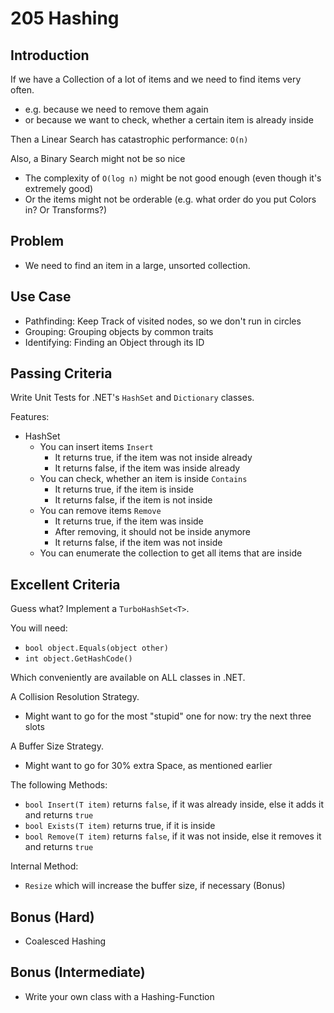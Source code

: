 # 205 Hashing

## Introduction

If we have a Collection of a lot of items and we need to find items very often.
- e.g. because we need to remove them again
- or because we want to check, whether a certain item is already inside

Then a Linear Search has catastrophic performance: `O(n)`

Also, a Binary Search might not be so nice
- The complexity of `O(log n)` might be not good enough (even though it's extremely good)
- Or the items might not be orderable (e.g. what order do you put Colors in? Or Transforms?)

## Problem
- We need to find an item in a large, unsorted collection.

## Use Case
- Pathfinding: Keep Track of visited nodes, so we don't run in circles
- Grouping: Grouping objects by common traits
- Identifying: Finding an Object through its ID

## Passing Criteria
Write Unit Tests for .NET's `HashSet` and `Dictionary` classes.

Features:
- HashSet
  - You can insert items `Insert`
    - It returns true, if the item was not inside already
    - It returns false, if the item was inside already
  - You can check, whether an item is inside `Contains`
    - It returns true, if the item is inside
    - It returns false, if the item is not inside
  - You can remove items `Remove`
    - It returns true, if the item was inside
    - After removing, it should not be inside anymore
    - It returns false, if the item was not inside
  - You can enumerate the collection to get all items that are inside

## Excellent Criteria
Guess what? Implement a `TurboHashSet<T>`.

You will need:
- `bool object.Equals(object other)`
- `int object.GetHashCode()`

Which conveniently are available on ALL classes in .NET.

A Collision Resolution Strategy.
- Might want to go for the most "stupid" one for now: try the next three slots

A Buffer Size Strategy. 
- Might want to go for 30% extra Space, as mentioned earlier

The following Methods:
- `bool Insert(T item)` returns `false`, if it was already inside, else it adds it and returns `true`
- `bool Exists(T item)` returns true, if it is inside
- `bool Remove(T item)` returns `false`, if it was not inside, else it removes it and returns `true`

Internal Method:
- `Resize` which will increase the buffer size, if necessary (Bonus)

## Bonus (Hard)
- Coalesced Hashing

## Bonus (Intermediate)
- Write your own class with a Hashing-Function